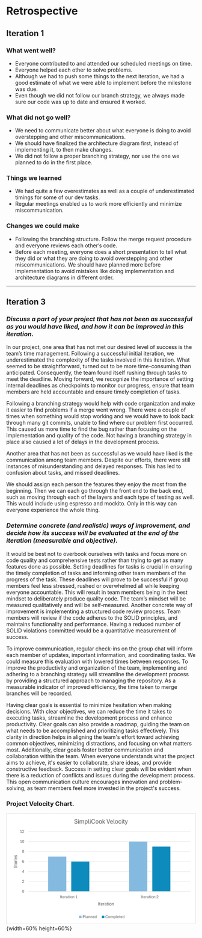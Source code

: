 # Retrospective

## Iteration 1

### What went well?
- Everyone contributed to and attended our scheduled meetings on time.
- Everyone helped each other to solve problems.
- Although we had to push some things to the next iteration, we had a good estimate of what we were able to implement before the milestone was due.
- Even though we did not follow our branch strategy, we always made sure our code was up to date and ensured it worked.

### What did not go well?
- We need to communicate better about what everyone is doing to avoid overstepping and other miscommunications.
- We should have finalized the architecture diagram first, instead of implementing it, to then make changes. 
- We did not follow a proper branching strategy, nor use the one we planned to do in the first place.

### Things we learned
- We had quite a few overestimates as well as a couple of underestimated timings for some of our dev tasks.
- Regular meetings enabled us to work more efficiently and minimize miscommunication.

### Changes we could make
- Following the branching structure. Follow the merge request procedure and everyone reviews each other’s code.
- Before each meeting, everyone does a short presentation to tell what they did or what they are doing to avoid overstepping and other miscommunications. We should have planned more before implementation to avoid mistakes like doing implementation and architecture diagrams in different order.

--------------
## Iteration 3

### *Discuss a part of your project that has not been as successful as you would have liked, and how it can be improved in this iteration.*

In our project, one area that has not met our desired level of success is the team’s time management. Following a successful initial iteration, we underestimated the complexity of the tasks involved in this iteration. What seemed to be straightforward, turned out to be more time-consuming than anticipated. Consequently, the team found itself rushing through tasks to meet the deadline. Moving forward, we recognize the importance of setting internal deadlines as checkpoints to monitor our progress, ensure that team members are held accountable and ensure timely completion of tasks.

Following a branching strategy would help with code organization and make it easier to find problems if a merge went wrong. There were a couple of times when something would stop working and we would have to look back through many git commits, unable to find where our problem first occurred. This caused us more time to find the bug rather than focusing on the implementation and quality of the code. Not having a branching strategy in place also caused a lot of delays in the development process.

Another area that has not been as successful as we would have liked is the communication among team members. Despite our efforts, there were still instances of misunderstanding and delayed responses. This has led to confusion about tasks, and missed deadlines.

We should assign each person the features they enjoy the most from the beginning. Then we can each go through the front end to the back end, such as moving through each of the layers and each type of testing as well. This would include using espresso and mockito. Only in this way can everyone experience the whole thing.

### *Determine concrete (and realistic) ways of improvement, and decide how its success will be evaluated at the end of the iteration (measurable and objective).*

It would be best not to overbook ourselves with tasks and focus more on code quality and comprehensive tests rather than trying to get as many features done as possible. Setting deadlines for tasks is crucial in ensuring the timely completion of tasks and informing other team members of the progress of the task. These deadlines will prove to be successful if group members feel less stressed, rushed or overwhelmed all while keeping everyone accountable. This will result in team members being in the best mindset to deliberately produce quality code. The team’s mindset will be measured qualitatively and will be self-measured.
Another concrete way of improvement is implementing a structured code review process. Team members will review if the code adheres to the SOLID principles, and maintains functionality and performance. Having a reduced number of SOLID violations committed would be a quantitative measurement of success.

To improve communication, regular check-ins on the group chat will inform each member of updates, important information, and coordinating tasks. We could measure this evaluation with lowered times between responses.
To improve the productivity and organization of the team, implementing and adhering to a branching strategy will streamline the development process by providing a structured approach to managing the repository. As a measurable indicator of improved efficiency, the time taken to merge branches will be recorded.

Having clear goals is essential to minimize hesitation when making decisions.  With clear objectives, we can reduce the time it takes to executing tasks, streamline the development process and enhance productivity.  Clear goals can also provide a roadmap, guiding the team on what needs to be accomplished and prioritizing tasks effectively.  This clarity in direction helps in aligning the team's effort toward achieving common objectives, minimizing distractions, and focusing on what matters most. Additionally, clear goals foster better communication and collaboration within the team.  When everyone understands what the project aims to achieve, it's easier to collaborate, share ideas, and provide constructive feedback. Success in setting clear goals will be evident when there is a reduction of conflicts and issues during the development process. This open communication culture encourages innovation and problem-solving, as team members feel more invested in the project's success.

### Project Velocity Chart.

![Velocity Chart](velocity.png){width=60% height=60%}










